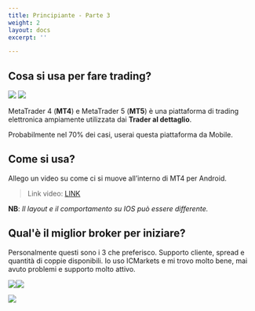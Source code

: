 ```yaml
---
title: Principiante - Parte 3
weight: 2
layout: docs
excerpt: ''

---
```

## Cosa si usa per fare trading?

![](https://trading-guide.netlify.com/img/3.png) ![](https://trading-guide.netlify.com/img/4.png)

MetaTrader 4 (**MT4**) e MetaTrader 5 (**MT5**) è una piattaforma di trading elettronica ampiamente utilizzata dai **Trader al dettaglio**.

Probabilmente nel 70% dei casi, userai questa piattaforma da Mobile.

## Come si usa?

Allego un video su come ci si muove all’interno di MT4 per Android.

> Link video: [LINK](https://www.youtube.com/watch?v=L6vuB4N3J44&t=2s)

**NB**: _Il layout e il comportamento su IOS può essere differente._

## Qual'è il miglior broker per iniziare?

Personalmente questi sono i 3 che preferisco. Supporto cliente, spread e quantità di coppie disponibili. Io uso ICMarkets e mi trovo molto bene, mai avuto problemi e supporto molto attivo.

![](https://trading-guide.netlify.com/img/5.png)![](https://trading-guide.netlify.com/img/6.png)

![](https://trading-guide.netlify.com/img/7.png)